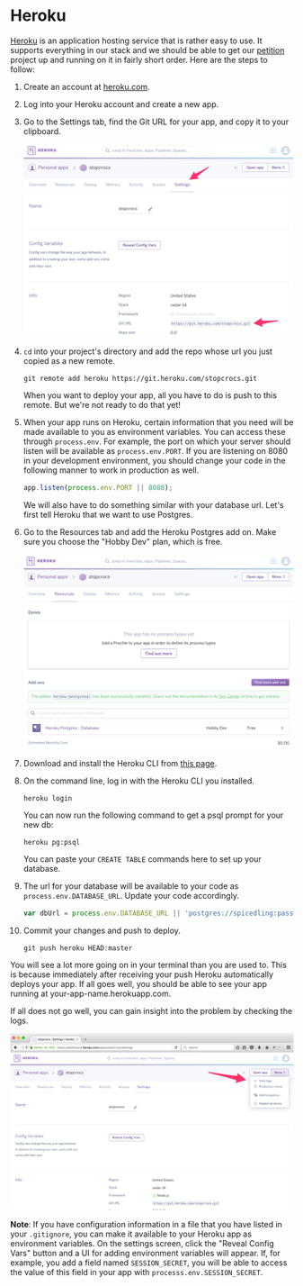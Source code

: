 # Heroku

<a href="https://www.heroku.com">Heroku</a> is an application hosting service that is rather easy to use. It supports everything in our stack and we should be able to get our <a href="../wk7_petition">petition</a> project up and running on it in fairly short order. Here are the steps to follow:

1. Create an account at <a href="https://www.heroku.com">heroku.com</a>.

2. Log into your Heroku account and create a new app.

3. Go to the Settings tab, find the Git URL for your app, and copy it to your clipboard.

    <img src="settings_tab.png" alt="Settings">

4. `cd` into your project's directory and add the repo whose url you just copied as a new remote.

    ```
    git remote add heroku https://git.heroku.com/stopcrocs.git
    ```

    When you want to deploy your app, all you have to do is push to this remote. But we're not ready to do that yet!

5. When your app runs on Heroku, certain information that you need will be made available to you as environment variables. You can access these through `process.env`. For example, the port on which your server should listen will be available as `process.env.PORT`. If you are listening on 8080 in your development environment, you should change your code in the following manner to work in production as well.

    ```js
    app.listen(process.env.PORT || 8080);
    ```
    We will also have to do something similar with your database url. Let's first tell Heroku that we want to use Postgres.

6. Go to the Resources tab and add the Heroku Postgres add on. Make sure you choose the "Hobby Dev" plan, which is free.

    <img src="resources_tab.png" alt="Resources">

7. Download and install the Heroku CLI from <a href="https://devcenter.heroku.com/articles/heroku-cli">this page</a>.


8. On the command line, log in with the Heroku CLI you installed.

    ```
    heroku login
    ```

    You can now run the following command to get a psql prompt for your new db:

    ```
    heroku pg:psql
    ```

    You can paste your `CREATE TABLE` commands here to set up your database.

9. The url for your database will be available to your code as `process.env.DATABASE_URL`. Update your code accordingly.

    ```js
    var dbUrl = process.env.DATABASE_URL || 'postgres://spicedling:password@localhost:5432/petition';
    ```
10. Commit your changes and push to deploy.

    ```js
    git push heroku HEAD:master
    ```

You will see a lot more going on in your terminal than you are used to. This is because immediately after receiving your push Heroku automatically deploys your app. If all goes well, you should be able to see your app running at your-app-name.herokuapp.com.

If all does not go well, you can gain insight into the problem by checking the logs.

<img src="logs.png" alt="Logs">

**Note**: If you have configuration information in a file that you have listed in your `.gitignore`, you can make it available to your Heroku app as environment variables. On the settings screen, click the "Reveal Config Vars" button and a UI for adding environment variables will appear. If, for example, you add a field named `SESSION_SECRET`, you will be able to access the value of this field in your app with `processs.env.SESSION_SECRET`.
